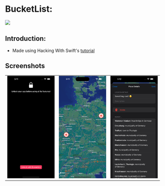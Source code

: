 # BucketList:

![](https://img.shields.io/endpoint?url=https%3A%2F%2Fswiftpackageindex.com%2Fapi%2Fpackages%2Fgoogle%2Fgenerative-ai-swift%2Fbadge%3Ftype%3Dswift-versions)

## Introduction:
- Made using Hacking With Swift's [tutorial](https://www.hackingwithswift.com/books/ios-swiftui/bucket-list-introduction)

## Screenshots

<table>
  <tr>
    <td>
      <img src="https://raw.githubusercontent.com/c2p-cmd/BucketListHWS/main/Screenshots/ss1.png" alt="Screenshot 1" style="width: 100%; max-height: 600px; object-fit: contain;"/>
    </td>
    <td>
      <img src="https://raw.githubusercontent.com/c2p-cmd/BucketListHWS/main/Screenshots/ss2.png" alt="Screenshot 2" style="width: 100%; max-height: 600px; object-fit: contain;"/>
    </td>
    <td>
      <img src="https://raw.githubusercontent.com/c2p-cmd/BucketListHWS/main/Screenshots/ss3.png" alt="Screenshot 3" style="width: 100%; max-height: 600px; object-fit: contain;"/>
    </td>
  </tr>
</table>
